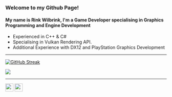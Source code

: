 ### Welcome to my Github Page!
#### My name is Rink Wilbrink, I'm a Game Developer specialising in Graphics Programming and Engine Development

- Experienced in C++ & C#
- Specialising in Vulkan Rendering API.
- Additional Experience with DX12 and PlayStation Graphics Development

---

[![GitHub Streak](http://github-readme-streak-stats.herokuapp.com?user=RinkWilbrink&theme=material-palenight&background=30,e96443,904e95&hide_border=true&stroke=00A4DD)](https://github.com/RinkWilbrink?tab=projects)

<a href="https://github.com/RinkWilbrink?tab=repositories">
  <img align="center" src="https://github-readme-stats.vercel.app/api/top-langs/?username=RinkWilbrink&theme=material-palenight&bg_color=0,904e95,2c1e4f&layout=compact&hide_border=true&stroke=00A4DD)](https://github.com/anuraghazra/github-readme-stats" />
</a>

---

<p><a href="https://twitter.com/rinkwilbrink"><img src="https://img.shields.io/badge/twitter-%231DA1F2.svg?&style=for-the-badge&logo=twitter&logoColor=white" height=25></a> <a href="https://www.linkedin.com/in/rink-wilbrink-a06836175/"><img src="https://img.shields.io/badge/linkedin-%230077B5.svg?&style=for-the-badge&logo=linkedin&logoColor=white" height=25></a>

